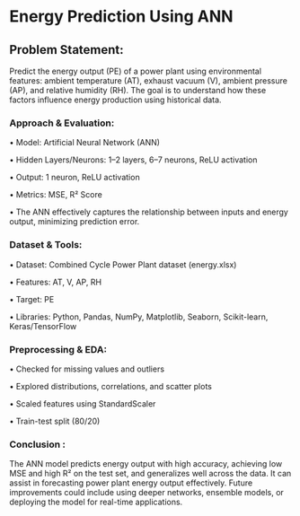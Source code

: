 # Energy Prediction Using ANN
## Problem Statement:

Predict the energy output (PE) of a power plant using environmental features: ambient temperature (AT), exhaust vacuum (V), ambient pressure (AP), and relative humidity (RH). The goal is to understand how these factors influence energy production using historical data.

### Approach & Evaluation:

•	Model: Artificial Neural Network (ANN)

•	Hidden Layers/Neurons: 1–2 layers, 6–7 neurons, ReLU activation

•	Output: 1 neuron, ReLU activation

•	Metrics: MSE, R² Score

•	The ANN effectively captures the relationship between inputs and energy output, minimizing prediction error.

### Dataset & Tools:

•	Dataset: Combined Cycle Power Plant dataset (energy.xlsx)

•	Features: AT, V, AP, RH

•	Target: PE

•	Libraries: Python, Pandas, NumPy, Matplotlib, Seaborn, Scikit-learn, Keras/TensorFlow


### Preprocessing & EDA:

•	Checked for missing values and outliers

•	Explored distributions, correlations, and scatter plots

•	Scaled features using StandardScaler

•	Train-test split (80/20)

### Conclusion :

The ANN model predicts energy output with high accuracy, achieving low MSE and high R² on the test set, and generalizes well across the data. It can assist in forecasting power plant energy output effectively. Future improvements could include using deeper networks, ensemble models, or deploying the model for real-time applications.


